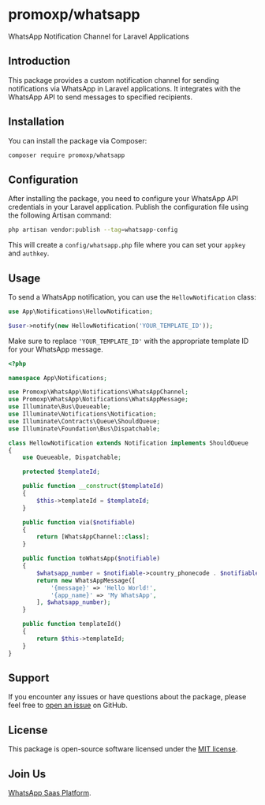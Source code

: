 # promoxp/whatsapp

WhatsApp Notification Channel for Laravel Applications

## Introduction

This package provides a custom notification channel for sending notifications via WhatsApp in Laravel applications. It integrates with the WhatsApp API to send messages to specified recipients.

## Installation

You can install the package via Composer:

```bash
composer require promoxp/whatsapp
```

## Configuration

After installing the package, you need to configure your WhatsApp API credentials in your Laravel application. Publish the configuration file using the following Artisan command:

```bash
php artisan vendor:publish --tag=whatsapp-config
```

This will create a `config/whatsapp.php` file where you can set your `appkey` and `authkey`.

## Usage

To send a WhatsApp notification, you can use the `HellowNotification` class:

```php
use App\Notifications\HellowNotification;

$user->notify(new HellowNotification('YOUR_TEMPLATE_ID'));
```

Make sure to replace `'YOUR_TEMPLATE_ID'` with the appropriate template ID for your WhatsApp message.

```php
<?php

namespace App\Notifications;

use Promoxp\WhatsApp\Notifications\WhatsAppChannel;
use Promoxp\WhatsApp\Notifications\WhatsAppMessage;
use Illuminate\Bus\Queueable;
use Illuminate\Notifications\Notification;
use Illuminate\Contracts\Queue\ShouldQueue;
use Illuminate\Foundation\Bus\Dispatchable;

class HellowNotification extends Notification implements ShouldQueue
{
    use Queueable, Dispatchable;

    protected $templateId;

    public function __construct($templateId)
    {
        $this->templateId = $templateId;
    }

    public function via($notifiable)
    {
        return [WhatsAppChannel::class];
    }

    public function toWhatsApp($notifiable)
    {
        $whatsapp_number = $notifiable->country_phonecode . $notifiable->mobile;
        return new WhatsAppMessage([
            '{message}' => 'Hello World!', 
            '{app_name}' => 'My WhatsApp',
        ], $whatsapp_number);
    }

    public function templateId()
    {
        return $this->templateId;
    }
}

```


## Support

If you encounter any issues or have questions about the package, please feel free to [open an issue](https://github.com/thusithawijethunga/whatsapp-package/issues) on GitHub.

## License

This package is open-source software licensed under the [MIT license](https://opensource.org/licenses/MIT).

## Join Us

[WhatsApp Saas Platform](https://wap.promoxp.us/).

